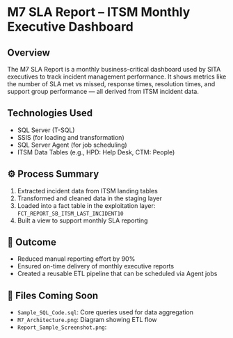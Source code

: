 # M7 SLA Report – ITSM Monthly Executive Dashboard

##  Overview

The M7 SLA Report is a monthly business-critical dashboard used by SITA executives to track incident management performance. It shows metrics like the number of SLA met vs missed, response times, resolution times, and support group performance — all derived from ITSM incident data.

##  Technologies Used

- SQL Server (T-SQL)
- SSIS (for loading and transformation)
- SQL Server Agent (for job scheduling)
- ITSM Data Tables (e.g., HPD: Help Desk, CTM: People)

## ⚙️ Process Summary

1. Extracted incident data from ITSM landing tables
2. Transformed and cleaned data in the staging layer
3. Loaded into a fact table in the exploitation layer: `FCT_REPORT_SB_ITSM_LAST_INCIDENT10`
4. Built a view to support monthly SLA reporting

## 🚀 Outcome

- Reduced manual reporting effort by 90%
- Ensured on-time delivery of monthly executive reports
- Created a reusable ETL pipeline that can be scheduled via Agent jobs

## 📎 Files Coming Soon

- `Sample_SQL_Code.sql`: Core queries used for data aggregation
- `M7_Architecture.png`: Diagram showing ETL flow 
- `Report_Sample_Screenshot.png`: 
